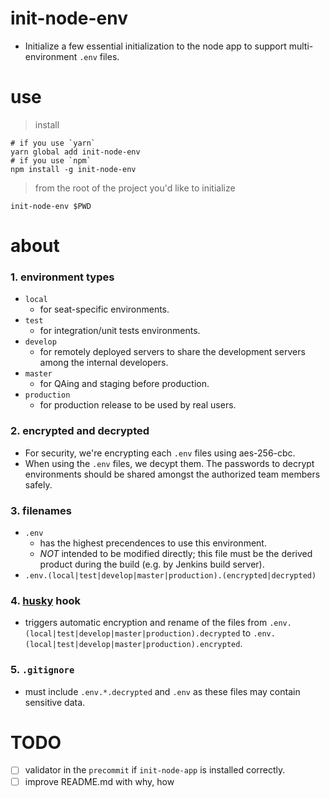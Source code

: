 # init-node-env

- Initialize a few essential initialization to the node app to support multi-environment `.env` files.

# use

> install

    # if you use `yarn`
    yarn global add init-node-env
    # if you use `npm`
    npm install -g init-node-env

> from the root of the project you'd like to initialize

    init-node-env $PWD

# about

### 1. environment types

- `local`
    - for seat-specific environments.
- `test`
    - for integration/unit tests environments.
- `develop`
    - for remotely deployed servers to share the development servers among the internal developers.
- `master`
    - for QAing and staging before production.
- `production`
    - for production release to be used by real users.

### 2. encrypted and decrypted

- For security, we're encrypting each `.env` files using aes-256-cbc.
- When using the `.env` files, we decypt them. The passwords to decrypt environments should be shared amongst the authorized team members safely.

### 3. filenames

- `.env`
    + has the highest precendences to use this environment.
    + *NOT* intended to be modified directly; this file must be the derived product during the build (e.g. by Jenkins build server).
- `.env.(local|test|develop|master|production).(encrypted|decrypted)`

### 4. [husky](https://github.com/typicode/husky) hook

- triggers automatic encryption and rename of the files from `.env.(local|test|develop|master|production).decrypted`  to `.env.(local|test|develop|master|production).encrypted`.

### 5. `.gitignore`

- must include `.env.*.decrypted` and `.env` as these files may contain sensitive data.

# TODO

- [ ] validator in the `precommit` if `init-node-app` is installed correctly.
- [ ] improve README.md with why, how